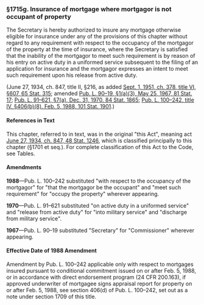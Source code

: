 ### §1715g. Insurance of mortgage where mortgagor is not occupant of property ###

The Secretary is hereby authorized to insure any mortgage otherwise eligible for insurance under any of the provisions of this chapter without regard to any requirement with respect to the occupancy of the mortgagor of the property at the time of insurance, where the Secretary is satisfied that the inability of the mortgagor to meet such requirement is by reason of his entry on active duty in a uniformed service subsequent to the filing of an application for insurance and the mortgagor expresses an intent to meet such requirement upon his release from active duty.

(June 27, 1934, ch. 847, title II, §216, as added [Sept. 1, 1951, ch. 378, title VI, §607, 65 Stat. 315](/statviewer.htm?volume=65&page=315); amended [Pub. L. 90–19, §1(a)(3), May 25, 1967, 81 Stat. 17](/statviewer.htm?volume=81&page=17); [Pub. L. 91–621, §7(a), Dec. 31, 1970, 84 Stat. 1865](/statviewer.htm?volume=84&page=1865); [Pub. L. 100–242, title IV, §406(b)(8), Feb. 5, 1988, 101 Stat. 1901](/statviewer.htm?volume=101&page=1901).)

#### References in Text ####

This chapter, referred to in text, was in the original "this Act", meaning act [June 27, 1934, ch. 847, 48 Stat. 1246](/statviewer.htm?volume=48&page=1246), which is classified principally to this chapter (§1701 et seq.). For complete classification of this Act to the Code, see Tables.

#### Amendments ####

**1988**—Pub. L. 100–242 substituted "with respect to the occupancy of the mortgagor" for "that the mortgagor be the occupant" and "meet such requirement" for "occupy the property" wherever appearing.

**1970**—Pub. L. 91–621 substituted "on active duty in a uniformed service" and "release from active duty" for "into military service" and "discharge from military service".

**1967**—Pub. L. 90–19 substituted "Secretary" for "Commissioner" wherever appearing.

#### Effective Date of 1988 Amendment ####

Amendment by Pub. L. 100–242 applicable only with respect to mortgages insured pursuant to conditional commitment issued on or after Feb. 5, 1988, or in accordance with direct endorsement program (24 CFR 200.163), if approved underwriter of mortgagee signs appraisal report for property on or after Feb. 5, 1988, see section 406(d) of Pub. L. 100–242, set out as a note under section 1709 of this title.
